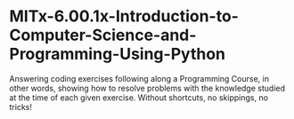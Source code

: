 # MITx-6.00.1x-Introduction-to-Computer-Science-and-Programming-Using-Python
Answering coding exercises following along a Programming Course, in other words, showing how to resolve problems with the knowledge studied at the time of each given exercise. Without shortcuts, no skippings, no tricks!
